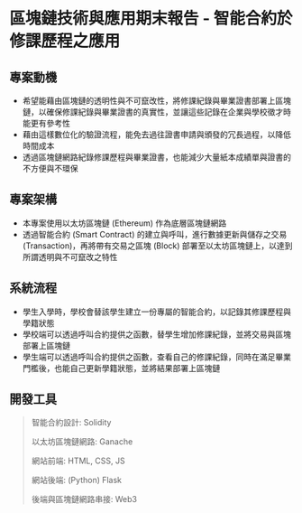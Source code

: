 # 區塊鏈技術與應用期末報告 - 智能合約於修課歷程之應用

## 專案動機

- 希望能藉由區塊鏈的透明性與不可竄改性，將修課紀錄與畢業證書部署上區塊鏈，以確保修課紀錄與畢業證書的真實性，並讓這些記錄在企業與學校徵才時能更有參考性
- 藉由這樣數位化的驗證流程，能免去過往證書申請與頒發的冗長過程，以降低時間成本
- 透過區塊鏈網路紀錄修課歷程與畢業證書，也能減少大量紙本成績單與證書的不方便與不環保

## 專案架構

- 本專案使用以太坊區塊鏈 (Ethereum) 作為底層區塊鏈網路
- 透過智能合約 (Smart Contract) 的建立與呼叫，進行數據更新與儲存之交易 (Transaction)，再將帶有交易之區塊 (Block) 部署至以太坊區塊鏈上，以達到所謂透明與不可竄改之特性

## 系統流程

- 學生入學時，學校會替該學生建立一份專屬的智能合約，以記錄其修課歷程與學籍狀態
- 學校端可以透過呼叫合約提供之函數，替學生增加修課紀錄，並將交易與區塊部署上區塊鏈
- 學生端可以透過呼叫合約提供之函數，查看自己的修課紀錄，同時在滿足畢業門檻後，也能自己更新學籍狀態，並將結果部署上區塊鏈

## 開發工具

> 智能合約設計: Solidity
> 
> 以太坊區塊鏈網路: Ganache
> 
> 網站前端: HTML, CSS, JS
> 
> 網站後端: (Python) Flask
> 
> 後端與區塊鏈網路串接: Web3
